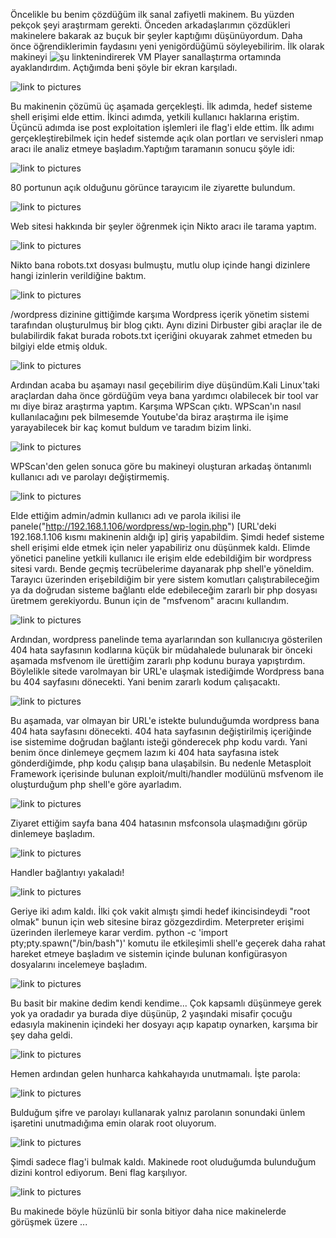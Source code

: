Öncelikle bu benim çözdüğüm ilk sanal zafiyetli makinem. Bu yüzden pekçok şeyi araştırmam gerekti. Önceden arkadaşlarımın çözdükleri makinelere bakarak az buçuk bir şeyler kaptığımı düşünüyordum. Daha önce öğrendiklerimin faydasını yeni yenigördüğümü söyleyebilirim. İlk olarak makineyi ![şu linkten](https://www.vulnhub.com/entry/hackfest2016-quaoar,180/)indirerek VM Player sanallaştırma ortamında ayaklandırdım. Açtığımda beni şöyle bir ekran karşıladı. 

![link to pictures](https://github.com/ahmetmuhammetkocabiyik/Vulnerable-Machines-Solutions/blob/master/Quaoar%20Vulnerable%20Machines/Quaoar%20Pictures/1.png)

Bu makinenin çözümü üç aşamada gerçekleşti.
İlk adımda, hedef sisteme shell erişimi elde ettim.
İkinci adımda, yetkili kullanıcı haklarına eriştim.
Üçüncü adımda ise post exploitation işlemleri ile flag'i elde ettim.
İlk adımı gerçekleştirebilmek için hedef sistemde açık olan portları ve servisleri nmap aracı ile analiz etmeye başladım.Yaptığım taramanın sonucu şöyle idi: 

![link to pictures](https://github.com/ahmetmuhammetkocabiyik/Vulnerable-Machines-Solutions/blob/master/Quaoar%20Vulnerable%20Machines/Quaoar%20Pictures/2.png)

80 portunun açık olduğunu görünce tarayıcım ile ziyarette bulundum. 

![link to pictures](https://github.com/ahmetmuhammetkocabiyik/Vulnerable-Machines-Solutions/blob/master/Quaoar%20Vulnerable%20Machines/Quaoar%20Pictures/3.png)

Web sitesi hakkında bir şeyler öğrenmek için Nikto aracı ile tarama yaptım.

![link to pictures](https://github.com/ahmetmuhammetkocabiyik/Vulnerable-Machines-Solutions/blob/master/Quaoar%20Vulnerable%20Machines/Quaoar%20Pictures/4.png)

Nikto bana robots.txt dosyası bulmuştu, mutlu olup içinde hangi dizinlere hangi izinlerin verildiğine baktım. 

![link to pictures](https://github.com/ahmetmuhammetkocabiyik/Vulnerable-Machines-Solutions/blob/master/Quaoar%20Vulnerable%20Machines/Quaoar%20Pictures/5.png)

/wordpress dizinine gittiğimde karşıma Wordpress içerik yönetim sistemi tarafından oluşturulmuş bir blog çıktı. Aynı dizini Dirbuster gibi araçlar ile de bulabilirdik fakat burada robots.txt içeriğini okuyarak zahmet etmeden bu bilgiyi elde etmiş olduk.

![link to pictures](https://github.com/ahmetmuhammetkocabiyik/Vulnerable-Machines-Solutions/blob/master/Quaoar%20Vulnerable%20Machines/Quaoar%20Pictures/6.png)

Ardından acaba bu aşamayı nasıl geçebilirim diye düşündüm.Kali Linux'taki araçlardan daha önce gördüğüm veya bana 
yardımcı olabilecek bir tool var mı diye biraz araştırma yaptım. Karşıma WPScan çıktı. WPScan'ın nasıl kullanılacağını pek bilmesemde Youtube'da biraz araştırma ile işime yarayabilecek bir kaç komut buldum ve taradım bizim linki.

![link to pictures](https://github.com/ahmetmuhammetkocabiyik/Vulnerable-Machines-Solutions/blob/master/Quaoar%20Vulnerable%20Machines/Quaoar%20Pictures/7.png)

WPScan'den gelen sonuca göre bu makineyi oluşturan arkadaş öntanımlı kullanıcı adı ve parolayı değiştirmemiş.

![link to pictures](https://github.com/ahmetmuhammetkocabiyik/Vulnerable-Machines-Solutions/blob/master/Quaoar%20Vulnerable%20Machines/Quaoar%20Pictures/7.1.png)

Elde ettiğim admin/admin kullanıcı adı ve parola ikilisi ile panele("http://192.168.1.106/wordpress/wp-login.php")  [URL'deki 192.168.1.106 kısmı makinenin aldığı ip] giriş yapabildim. Şimdi hedef sisteme shell erişimi elde etmek için neler yapabiliriz onu düşünmek kaldı. Elimde yönetici paneline yetkili kullanıcı ile erişim elde edebildiğim bir wordpress sitesi vardı. Bende geçmiş tecrübelerime dayanarak php shell'e yöneldim. Tarayıcı üzerinden erişebildiğim bir yere sistem komutları çalıştırabileceğim ya da doğrudan sisteme bağlantı elde edebileceğim zararlı bir php dosyası üretmem gerekiyordu. Bunun için de "msfvenom" aracını kullandım.  

![link to pictures](https://github.com/ahmetmuhammetkocabiyik/Vulnerable-Machines-Solutions/blob/master/Quaoar%20Vulnerable%20Machines/Quaoar%20Pictures/8.png)

Ardından, wordpress panelinde tema ayarlarından son kullanıcıya gösterilen 404 hata sayfasının kodlarına küçük bir müdahalede bulunarak bir önceki aşamada msfvenom ile ürettiğim zararlı php kodunu buraya yapıştırdım. Böylelikle sitede varolmayan bir URL'e ulaşmak istediğimde Wordpress bana bu 404 sayfasını dönecekti. Yani benim zararlı kodum çalışacaktı.

![link to pictures](https://github.com/ahmetmuhammetkocabiyik/Vulnerable-Machines-Solutions/blob/master/Quaoar%20Vulnerable%20Machines/Quaoar%20Pictures/9.png)

Bu aşamada, var olmayan bir URL'e istekte bulunduğumda wordpress bana 404 hata sayfasını dönecekti. 404 hata sayfasının değiştirilmiş içeriğinde ise sistemime doğrudan bağlantı isteği gönderecek php kodu vardı. Yani benim önce dinlemeye geçmem lazım ki 404 hata sayfasına istek gönderdiğimde, php kodu çalışıp bana ulaşabilsin. Bu nedenle Metasploit Framework içerisinde bulunan exploit/multi/handler modülünü msfvenom ile oluşturduğum php shell'e göre ayarladım.

![link to pictures](https://github.com/ahmetmuhammetkocabiyik/Vulnerable-Machines-Solutions/blob/master/Quaoar%20Vulnerable%20Machines/Quaoar%20Pictures/10.png)

Ziyaret ettiğim sayfa bana 404 hatasının msfconsola ulaşmadığını görüp dinlemeye başladım.

![link to pictures](https://github.com/ahmetmuhammetkocabiyik/Vulnerable-Machines-Solutions/blob/master/Quaoar%20Vulnerable%20Machines/Quaoar%20Pictures/11.png)

Handler bağlantıyı yakaladı!

![link to pictures](https://github.com/ahmetmuhammetkocabiyik/Vulnerable-Machines-Solutions/blob/master/Quaoar%20Vulnerable%20Machines/Quaoar%20Pictures/12.png)

Geriye iki adım kaldı. İlki çok vakit almıştı şimdi hedef ikincisindeydi "root olmak" bunun için web sitesine
biraz gözgezdirdim. Meterpreter erişimi üzerinden ilerlemeye karar verdim. python -c 'import pty;pty.spawn("/bin/bash")'  komutu ile etkileşimli shell'e geçerek daha rahat hareket etmeye başladım ve sistemin içinde bulunan konfigürasyon dosyalarını incelemeye başladım.

![link to pictures](https://github.com/ahmetmuhammetkocabiyik/Vulnerable-Machines-Solutions/blob/master/Quaoar%20Vulnerable%20Machines/Quaoar%20Pictures/13.png)

Bu basit bir makine dedim kendi kendime... Çok kapsamlı düşünmeye gerek yok ya oradadır ya burada diye düşünüp, 2 yaşındaki misafir çocuğu edasıyla makinenin içindeki her dosyayı açıp kapatıp oynarken, karşıma bir şey daha geldi. 

![link to pictures](https://github.com/ahmetmuhammetkocabiyik/Vulnerable-Machines-Solutions/blob/master/Quaoar%20Vulnerable%20Machines/Quaoar%20Pictures/14.png)

Hemen ardından gelen hunharca kahkahayıda unutmamalı. İşte parola:

![link to pictures](https://github.com/ahmetmuhammetkocabiyik/Vulnerable-Machines-Solutions/blob/master/Quaoar%20Vulnerable%20Machines/Quaoar%20Pictures/15.png)

Bulduğum şifre ve parolayı kullanarak yalnız parolanın sonundaki ünlem işaretini unutmadığıma emin olarak root oluyorum.

![link to pictures](https://github.com/ahmetmuhammetkocabiyik/Vulnerable-Machines-Solutions/blob/master/Quaoar%20Vulnerable%20Machines/Quaoar%20Pictures/16.png)

Şimdi sadece flag'i bulmak  kaldı. Makinede root oluduğumda bulunduğum dizini kontrol ediyorum. Beni flag karşılıyor.

![link to pictures](https://github.com/ahmetmuhammetkocabiyik/Vulnerable-Machines-Solutions/blob/master/Quaoar%20Vulnerable%20Machines/Quaoar%20Pictures/17.png)

Bu makinede böyle hüzünlü bir sonla bitiyor daha nice makinelerde görüşmek üzere ...
